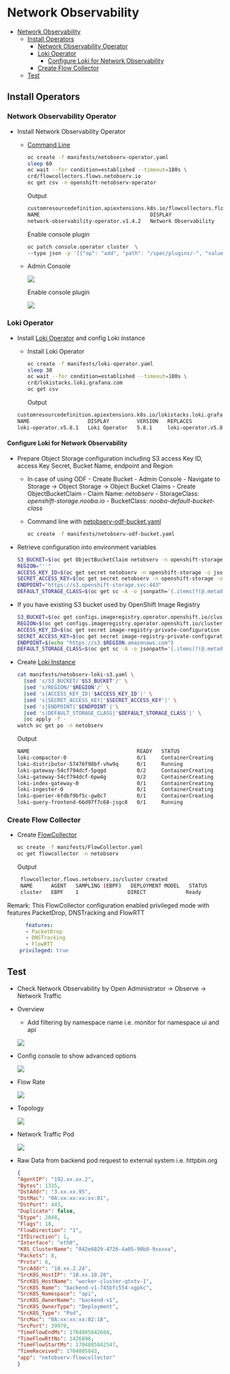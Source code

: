 # Network Observability
- [Network Observability](#network-observability)
  - [Install Operators](#install-operators)
    - [Network Observability Operator](#network-observability-operator)
    - [Loki Operator](#loki-operator)
      - [Configure Loki for Network Observability](#configure-loki-for-network-observability)
    - [Create Flow Collector](#create-flow-collector)
  - [Test](#test)

## Install Operators
### Network Observability Operator

- Install Network Observability Operator
   - [Command Line](manifests/netobserv-operator.yaml)

      ```bash
      oc create -f manifests/netobserv-operator.yaml
      sleep 60
      oc wait --for condition=established --timeout=180s \
      crd/flowcollectors.flows.netobserv.io
      oc get csv -n openshift-netobserv-operator
      ```

      Output
    
      ```bash
      customresourcedefinition.apiextensions.k8s.io/flowcollectors.flows.netobserv.io condition met
      NAME                                    DISPLAY                 VERSION   REPLACES                                PHASE
      network-observability-operator.v1.4.2   Network Observability   1.4.2     network-observability-operator.v1.4.1   Succeeded
      ```

      Enable console plugin
    
      ```bash
      oc patch console.operator cluster  \
      --type json -p '[{"op": "add", "path": "/spec/plugins/-", "value": "netobserv-plugin"}]'
      ```
      
   - Admin Console
     
     ![](images/network-observability-operator.png)

     Enable console plugin

     ![](images/network-observability-operator-enable-console-plugin.png)

### Loki Operator
- Install [Loki Operator](loki.md) and config Loki instance 
  - Install Loki Operator
    
    ```bash
    oc create -f manifests/loki-operator.yaml
    sleep 30
    oc wait --for condition=established --timeout=180s \
    crd/lokistacks.loki.grafana.com
    oc get csv
    ```

    Output
    
  ```bash
  customresourcedefinition.apiextensions.k8s.io/lokistacks.loki.grafana.com condition met
  NAME                   DISPLAY         VERSION   REPLACES               PHASE
  loki-operator.v5.8.1   Loki Operator   5.8.1     loki-operator.v5.8.0   Succeeded
  ```

#### Configure Loki for Network Observability
  - Prepare Object Storage configuration including S3 access Key ID, access Key Secret, Bucket Name, endpoint and Region
      - In case of using ODF
            - Create Bucket
              - Admin Console
                - Navigate to Storage -> Object Storage -> Object Bucket Claims
                - Create ObjectBucketClaim
                  - Claim Name: *netobserv*
                  - StorageClass: *openshift-storage.nooba.io*
                  - BucketClass: *nooba-default-bucket-class*
                        
      - Command line with [netobserv-odf-bucket.yaml](manifests/netobserv-odf-bucket.yaml)
                
          ```bash
          oc create -f manifests/netobserv-odf-bucket.yaml
          ```
                
  - Retrieve configuration into environment variables

    ```bash
    S3_BUCKET=$(oc get ObjectBucketClaim netobserv -n openshift-storage -o jsonpath='{.spec.bucketName}')
    REGION="''"
    ACCESS_KEY_ID=$(oc get secret netobserv -n openshift-storage -o jsonpath='{.data.AWS_ACCESS_KEY_ID}'|base64 -d)
    SECRET_ACCESS_KEY=$(oc get secret netobserv -n openshift-storage -o jsonpath='{.data.AWS_SECRET_ACCESS_KEY}'|base64 -d)
    ENDPOINT="https://s3.openshift-storage.svc:443"
    DEFAULT_STORAGE_CLASS=$(oc get sc -A -o jsonpath='{.items[?(@.metadata.annotations.storageclass\.kubernetes\.io/is-default-class=="true")].metadata.name}')
    ``` 

  - If you have existing S3 bucket used by OpenShift Image Registry
        
    ```bash
    S3_BUCKET=$(oc get configs.imageregistry.operator.openshift.io/cluster -o jsonpath='{.spec.storage.s3.bucket}' -n openshift-image-registry)
    REGION=$(oc get configs.imageregistry.operator.openshift.io/cluster -o jsonpath='{.spec.storage.s3.region}' -n openshift-image-registry)
    ACCESS_KEY_ID=$(oc get secret image-registry-private-configuration -o jsonpath='{.data.credentials}' -n openshift-image-registry|base64 -d|grep aws_access_key_id|awk -F'=' '{print $2}'|sed 's/^[ ]*//')
    SECRET_ACCESS_KEY=$(oc get secret image-registry-private-configuration -o jsonpath='{.data.credentials}' -n openshift-image-registry|base64 -d|grep aws_secret_access_key|awk -F'=' '{print $2}'|sed 's/^[ ]*//')
    ENDPOINT=$(echo "https://s3.$REGION.amazonaws.com")
    DEFAULT_STORAGE_CLASS=$(oc get sc -A -o jsonpath='{.items[?(@.metadata.annotations.storageclass\.kubernetes\.io/is-default-class=="true")].metadata.name}')
    ```

  - Create [Loki Instance](manifests/netobserv-loki-s3.yaml)
  
    ```bash
    cat manifests/netobserv-loki-s3.yaml \
      |sed 's/S3_BUCKET/'$S3_BUCKET'/' \
      |sed 's/REGION/'$REGION'/' \
      |sed 's|ACCESS_KEY_ID|'$ACCESS_KEY_ID'|' \
      |sed 's|SECRET_ACCESS_KEY|'$SECRET_ACCESS_KEY'|' \
      |sed 's|ENDPOINT|'$ENDPOINT'|'\
      |sed 's|DEFAULT_STORAGE_CLASS|'$DEFAULT_STORAGE_CLASS'|' \
      |oc apply -f -
    watch oc get po -n netobserv
    ```

    Output

    ```bash
    NAME                                   READY   STATUS              RESTARTS   AGE
    loki-compactor-0                       0/1     ContainerCreating   0          9s
    loki-distributor-57476f98bf-vhw9q      0/1     Running             0          9s
    loki-gateway-54cf794dcf-5pqgd          0/2     ContainerCreating   0          9s
    loki-gateway-54cf794dcf-6pw4g          0/2     ContainerCreating   0          9s
    loki-index-gateway-0                   0/1     ContainerCreating   0          9s
    loki-ingester-0                        0/1     ContainerCreating   0          9s
    loki-querier-6fdbf9bf5c-gw8c7          0/1     ContainerCreating   0          9s
    loki-query-frontend-66d97f7c68-jsgc8   0/1     Running             0          9s
    ```

### Create Flow Collector
 - Create [FlowCollector](manifests/FlowCollector.yaml)
    
   ```bash
   oc create -f manifests/FlowCollector.yaml
   oc get flowcollector -n netobserv
   ```
   
   Output

   ```bash
    flowcollector.flows.netobserv.io/cluster created
    NAME      AGENT   SAMPLING (EBPF)   DEPLOYMENT MODEL   STATUS
    cluster   EBPF    1                DIRECT             Ready
   ```

  Remark: This FlowCollector configuration enabled privileged mode with features PacketDrop, DNSTracking and FlowRTT
  
  ```yaml
        features:
        - PacketDrop
        - DNSTracking
        - FlowRTT
      privileged: true
  ```

## Test
 - Check Network Observability by Open Administrator -> Observe -> Network Traffic
 - Overview
    - Add filtering by namespace name i.e. monitor for namespace ui and api
     
    ![](images/network-observability-overview.png)

 - Config console to show advanced options
   
    ![](images/netobserv-panels-option.png)

- Flow Rate

    ![](images/network-observability-overall-flow-rate.png)

- Topology

    ![](images/network-observability-network-topology.png)
- Network Traffic Pod
     
    ![](images/network-traffic-pod.png)
     
- Raw Data from backend pod request to external system i.e. httpbin.org
  
  ```json
  {
  "AgentIP": "192.xx.xx.2",
  "Bytes": 1335,
  "DstAddr": "3.xx.xx.95",
  "DstMac": "0A:xx:xx:xx:xx:01",
  "DstPort": 443,
  "Duplicate": false,
  "Etype": 2048,
  "Flags": 18,
  "FlowDirection": "1",
  "IfDirection": 1,
  "Interface": "eth0",
  "K8S_ClusterName": "842e6829-4726-4a05-90b8-9xxxxa",
  "Packets": 8,
  "Proto": 6,
  "SrcAddr": "10.xx.2.24",
  "SrcK8S_HostIP": "10.xx.10.20",
  "SrcK8S_HostName": "worker-cluster-qtxtv-1",
  "SrcK8S_Name": "backend-v1-745bfc554-xgpkc",
  "SrcK8S_Namespace": "api",
  "SrcK8S_OwnerName": "backend-v1",
  "SrcK8S_OwnerType": "Deployment",
  "SrcK8S_Type": "Pod",
  "SrcMac": "0A:xx:xx:xx:02:18",
  "SrcPort": 39970,
  "TimeFlowEndMs": 1704805842684,
  "TimeFlowRttNs": 1426096,
  "TimeFlowStartMs": 1704805842547,
  "TimeReceived": 1704805843,
  "app": "netobserv-flowcollector"
  }
  ```
  